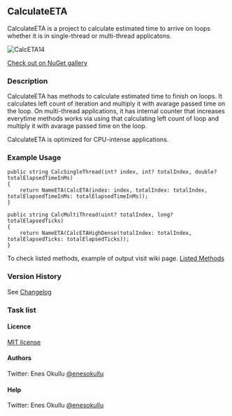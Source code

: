 ## CalculateETA

CalculateETA is a project to calculate estimated time to arrive on loops whether it is in single-thread or multi-thread applicatons.

![CalcETA14](https://repository-images.githubusercontent.com/569852870/a32b2e3b-99a7-41ee-8dcc-9992adba35d0)

[Check out on NuGet gallery](https://www.nuget.org/packages/CalculateETA/)

### Description

CalculateETA has methods to calculate estimated time to finish on loops. It calculates left count of iteration and multiply it with avarage passed time on the loop. On multi-thread applications, it has internal counter that increases everytime methods works via using that calculating left count of loop and multiply it with avarage passed time on the loop.

CalculateETA is optimized for CPU-intense applications.

### Example Usage
```
public string CalcSingleThread(int? index, int? totalIndex, double? totalElapsedTimeInMs)
{
    return NameETA(CalcETA(index: index, totalIndex: totalIndex, totalElapsedTimeInMs: totalElapsedTimeInMs));
}
```
```
public string CalcMultiThread(uint? totalIndex, long? totalElapsedTicks)
{
    return NameETA(CalcETAHighDense(totalIndex: totalIndex, totalElapsedTicks: totalElapsedTicks));
}
```

To check listed methods, example of output visit wiki page. [Listed Methods](https://github.com/meokullu/CalculateETA/wiki/Listed-Methods)

### Version History

See [Changelog](https://github.com/meokullu/CalculateETA/blob/master/CHANGELOG.md)
  
### Task list

#### Licence
[MIT license](https://github.com/meokullu/CalculateETA/blob/master/LICENSE)

#### Authors
Twitter: Enes Okullu [@enesokullu](https://twitter.com/EnesOkullu)

#### Help
Twitter: Enes Okullu [@enesokullu](https://twitter.com/EnesOkullu)
